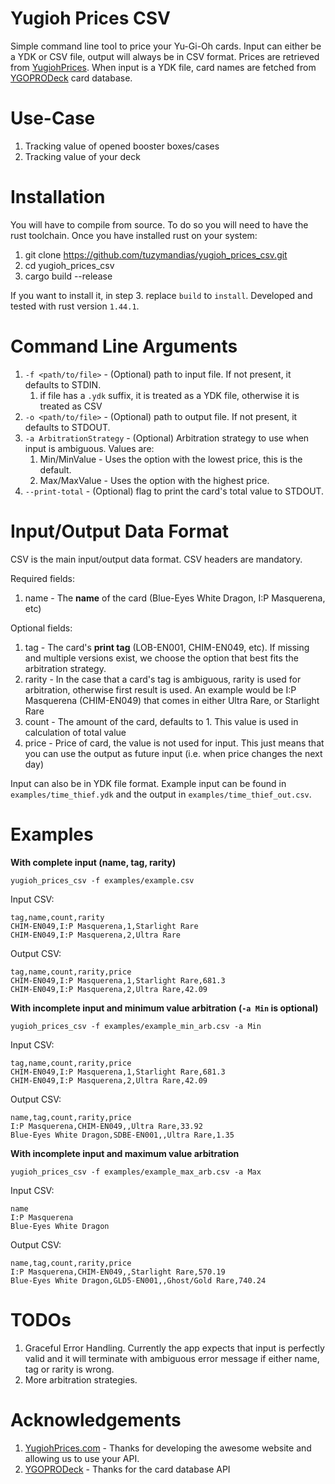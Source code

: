 # Yugioh Prices CSV
Simple command line tool to price your Yu-Gi-Oh cards. Input can either be a YDK or CSV file, output will always be in CSV format. 
Prices are retrieved from [YugiohPrices](http://yugiohprices.com). When input is a YDK file, card names are fetched from [YGOPRODeck](https://www.google.com/search?client=firefox-b-d&q=ygoprodeck+api)
card database.

# Use-Case
1. Tracking value of opened booster boxes/cases
2. Tracking value of your deck

# Installation
You will have to compile from source. To do so you will need to have the rust toolchain. Once you have installed rust on your system: 

1. git clone https://github.com/tuzymandias/yugioh_prices_csv.git
2. cd yugioh_prices_csv
3. cargo build --release

If you want to install it, in step 3. replace `build` to `install`. Developed and tested with rust version `1.44.1`.

# Command Line Arguments
1. `-f <path/to/file>` - (Optional) path to input file. If not present, it defaults to STDIN.
    1. if file has a `.ydk` suffix, it is treated as a YDK file, otherwise it is treated as CSV
2. `-o <path/to/file>` - (Optional) path to output file. If not present, it defaults to STDOUT.
3. `-a ArbitrationStrategy` - (Optional) Arbitration strategy to use when input is ambiguous. Values are:
    1. Min/MinValue - Uses the option with the lowest price, this is the default.
    2. Max/MaxValue - Uses the option with the highest price.
4. `--print-total` - (Optional) flag to print the card's total value to STDOUT.

# Input/Output Data Format
CSV is the main input/output data format. CSV headers are mandatory.

Required fields:

1. name - The **name** of the card (Blue-Eyes White Dragon, I:P Masquerena, etc)

Optional fields:

1. tag - The card's **print tag** (LOB-EN001, CHIM-EN049, etc). If missing and multiple versions exist, we choose
   the option that best fits the arbitration strategy.
2. rarity - In the case that a card's tag is ambiguous, rarity is used for arbitration, otherwise first result is used. An example 
   would be I:P Masquerena (CHIM-EN049) that comes in either Ultra Rare, or Starlight Rare
3. count - The amount of the card, defaults to 1. This value is used in calculation of total value
4. price - Price of card, the value is not used for input. This just means that you can use the output as future input (i.e. when 
   price changes the next day)
   
Input can also be in YDK file format. Example input can be found in `examples/time_thief.ydk` and the output in `examples/time_thief_out.csv`.

# Examples
**With complete input (name, tag, rarity)**
```
yugioh_prices_csv -f examples/example.csv
```

Input CSV:
```
tag,name,count,rarity
CHIM-EN049,I:P Masquerena,1,Starlight Rare
CHIM-EN049,I:P Masquerena,2,Ultra Rare
```

Output CSV:
```
tag,name,count,rarity,price
CHIM-EN049,I:P Masquerena,1,Starlight Rare,681.3
CHIM-EN049,I:P Masquerena,2,Ultra Rare,42.09
```

**With incomplete input and minimum value arbitration (`-a Min` is optional)**
```
yugioh_prices_csv -f examples/example_min_arb.csv -a Min
```

Input CSV:
```
tag,name,count,rarity,price
CHIM-EN049,I:P Masquerena,1,Starlight Rare,681.3
CHIM-EN049,I:P Masquerena,2,Ultra Rare,42.09
```

Output CSV:
```
name,tag,count,rarity,price
I:P Masquerena,CHIM-EN049,,Ultra Rare,33.92
Blue-Eyes White Dragon,SDBE-EN001,,Ultra Rare,1.35
```

**With incomplete input and maximum value arbitration**
```
yugioh_prices_csv -f examples/example_max_arb.csv -a Max
```

Input CSV:
```
name
I:P Masquerena
Blue-Eyes White Dragon
```

Output CSV:
```
name,tag,count,rarity,price
I:P Masquerena,CHIM-EN049,,Starlight Rare,570.19
Blue-Eyes White Dragon,GLD5-EN001,,Ghost/Gold Rare,740.24
```

# TODOs

1. Graceful Error Handling. Currently the app expects that input is perfectly valid and it will terminate with ambiguous error 
   message if either name, tag or rarity is wrong.
2. More arbitration strategies.

# Acknowledgements
1. [YugiohPrices.com](http://yugiohprices.com) - Thanks for developing the awesome website and allowing us to use your API.
2. [YGOPRODeck](https://ygoprodeck.com/) - Thanks for the card database API